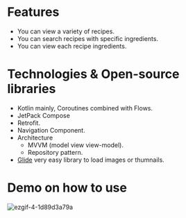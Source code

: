 # Features
* You can view a variety of recipes.
* You can search recipes with specific ingredients.
* You can view each recipe ingredients.

# Technologies & Open-source libraries
* Kotlin mainly, Coroutines combined with Flows.
* JetPack Compose
* Retrofit.
* Navigation Component.
* Architecture
  - MVVM (model view view-model).
  - Repository pattern.
* [Glide](https://github.com/bumptech/glide) very easy library to load images or thumnails.

# Demo on how to use
![ezgif-4-1d89d3a79a](https://github.com/AbdallahHassanN/RecipeCompose/assets/81488210/59e84109-9fda-4c66-ada0-4c6be390f95e)

